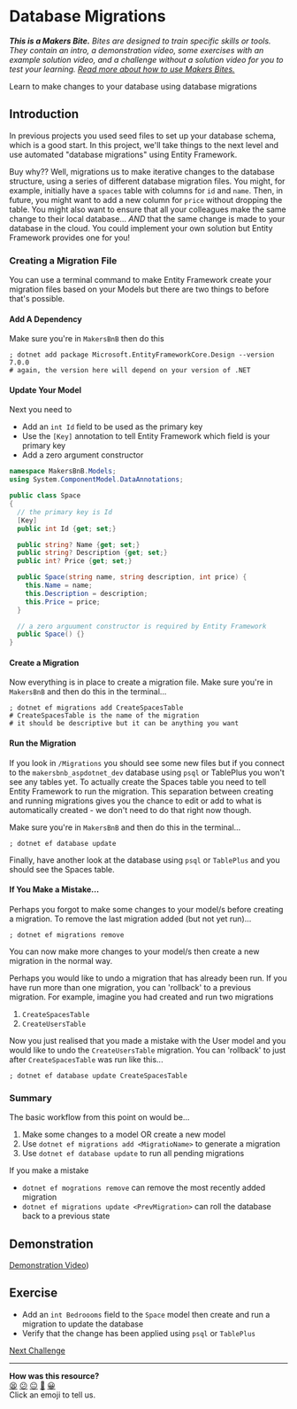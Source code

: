 # Database Migrations

_**This is a Makers Bite.** Bites are designed to train specific skills or
tools. They contain an intro, a demonstration video, some exercises with an
example solution video, and a challenge without a solution video for you to test
your learning. [Read more about how to use Makers
Bites.](https://github.com/makersacademy/course/blob/main/labels/bites.md)_

Learn to make changes to your database using database migrations

## Introduction

In previous projects you used seed files to set up your database schema, which is a good start. In this project, we'll take things to the next level and use automated "database migrations" using Entity Framework.

Buy why?? Well, migrations us to make iterative changes to the database structure, using a series of different database migration files. You might, for example, initially have a `spaces` table with columns for `id` and `name`. Then, in future, you might want to add a new column for `price` without dropping the table. You might also want to ensure that all your colleagues make the same change to their local database... *AND* that the same change is made to your database in the cloud. You could implement your own solution but Entity Framework provides one for you!

### Creating a Migration File

You can use a terminal command to make Entity Framework create your migration files based on your Models but there are two things to before that's possible.

#### Add A Dependency

Make sure you're in `MakersBnB` then do this

```shell
; dotnet add package Microsoft.EntityFrameworkCore.Design --version 7.0.0
# again, the version here will depend on your version of .NET
```

#### Update Your Model

Next you need to
- Add an `int Id` field to be used as the primary key
- Use the `[Key]` annotation to tell Entity Framework which field is your primary key
- Add a zero argument constructor

```cs
namespace MakersBnB.Models;
using System.ComponentModel.DataAnnotations;

public class Space
{
  // the primary key is Id
  [Key]
  public int Id {get; set;}

  public string? Name {get; set;}
  public string? Description {get; set;}
  public int? Price {get; set;}

  public Space(string name, string description, int price) {
    this.Name = name;
    this.Description = description;
    this.Price = price;
  }

  // a zero arguument constructor is required by Entity Framework
  public Space() {}
}
```

#### Create a Migration

Now everything is in place to create a migration file. Make sure you're in `MakersBnB` and then do this in the terminal...

```shell
; dotnet ef migrations add CreateSpacesTable
# CreateSpacesTable is the name of the migration
# it should be descriptive but it can be anything you want
```

#### Run the Migration

If you look in `/Migrations` you should see some new files but if you connect to the `makersbnb_aspdotnet_dev` database using `psql` or TablePlus you won't see any tables yet. To actually create the Spaces table you need to tell Entity Framework to run the migration. This separation between creating and running migrations gives you the chance to edit or add to what is automatically created - we don't need to do that right now though.

Make sure you're in `MakersBnB` and then do this in the terminal...

```shell
; dotnet ef database update
```

Finally, have another look at the database using `psql` or `TablePlus` and you should see the Spaces table.

#### If You Make a Mistake...

Perhaps you forgot to make some changes to your model/s before creating a migration. To remove the last migration added (but not yet run)...

```shell
; dotnet ef migrations remove
```

You can now make more changes to your model/s then create a new migration in the normal way.

Perhaps you would like to undo a migration that has already been run. If you have run more than one migration, you can 'rollback' to a previous migration. For example, imagine you had created and run two migrations

1. `CreateSpacesTable`
2. `CreateUsersTable`

Now you just realised that you made a mistake with the User model and you would like to undo the `CreateUsersTable` migration. You can 'rollback' to just after `CreateSpacesTable` was run like this...

```shell
; dotnet ef database update CreateSpacesTable
```

### Summary

The basic workflow from this point on would be...

1. Make some changes to a model OR create a new model
2. Use `dotnet ef migrations add <MigratioName>` to generate a migration
3. Use `dotnet ef database update` to run all pending migrations

If you make a mistake

- `dotnet ef mogrations remove` can remove the most recently added migration
- `dotnet ef migrations update <PrevMigration>` can roll the database back to a previous state

## Demonstration

<!-- OMITTED -->

[Demonstration Video]())

## Exercise

- Add an `int Bedroooms` field to the `Space` model then create and run a migration to update the database
- Verify that the change has been applied using `psql` or `TablePlus`

[Next Challenge](08_forms_bite.md)

<!-- BEGIN GENERATED SECTION DO NOT EDIT -->

---

**How was this resource?**  
[😫](https://airtable.com/shrUJ3t7KLMqVRFKR?prefill_Repository=makersacademy%2Fcsharp_web_applications&prefill_File=bites%2F07_database_migrations_bite.md&prefill_Sentiment=😫) [😕](https://airtable.com/shrUJ3t7KLMqVRFKR?prefill_Repository=makersacademy%2Fcsharp_web_applications&prefill_File=bites%2F07_database_migrations_bite.md&prefill_Sentiment=😕) [😐](https://airtable.com/shrUJ3t7KLMqVRFKR?prefill_Repository=makersacademy%2Fcsharp_web_applications&prefill_File=bites%2F07_database_migrations_bite.md&prefill_Sentiment=😐) [🙂](https://airtable.com/shrUJ3t7KLMqVRFKR?prefill_Repository=makersacademy%2Fcsharp_web_applications&prefill_File=bites%2F07_database_migrations_bite.md&prefill_Sentiment=🙂) [😀](https://airtable.com/shrUJ3t7KLMqVRFKR?prefill_Repository=makersacademy%2Fcsharp_web_applications&prefill_File=bites%2F07_database_migrations_bite.md&prefill_Sentiment=😀)  
Click an emoji to tell us.

<!-- END GENERATED SECTION DO NOT EDIT -->
